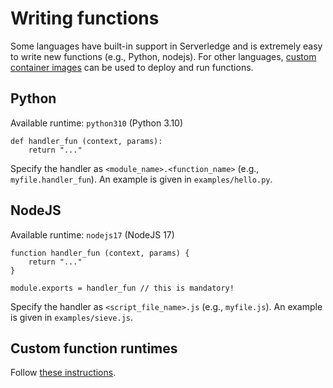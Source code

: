 # Writing functions

Some languages have built-in support in Serverledge and is extremely easy to
write new functions (e.g., Python, nodejs). 
For other languages, [custom container images](./custom_runtime.md) can be used to deploy and run
functions.

## Python

Available runtime: `python310` (Python 3.10)

	def handler_fun (context, params):
		return "..."

Specify the handler as `<module_name>.<function_name>` (e.g., `myfile.handler_fun`).
An example is given in `examples/hello.py`.

## NodeJS

Available runtime: `nodejs17` (NodeJS 17)

	function handler_fun (context, params) {
		return "..."
	}

	module.exports = handler_fun // this is mandatory!

Specify the handler as `<script_file_name>.js` (e.g., `myfile.js`).
An example is given in `examples/sieve.js`.

## Custom function runtimes

Follow [these instructions](./custom_runtime.md).
